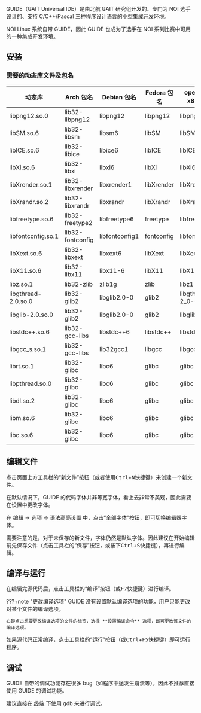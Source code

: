 GUIDE（GAIT Universal IDE）是由北航 GAIT 研究组开发的、专门为 NOI 选手设计的、支持 C/C++/Pascal 三种程序设计语言的小型集成开发环境。

NOI Linux 系统自带 GUIDE，因此 GUIDE 也成为了选手在 NOI 系列比赛中可用的一种集成开发环境。

## 安装

### 需要的动态库文件及包名

|动态库|Arch 包名|Debian 包名|Fedora 包名|openSUSE x86 包名| openSUSE x86_64 包名|
|-----|--------|-----------|----------|----------------|--------------------|
|libpng12.so.0|lib32-libpng12|libpng12|libpng12|libpng12-0|libpng12-0-32bit|
|libSM.so.6|lib32-libsm|libsm6|libSM|libSM6|libSM6-32bit|
|libICE.so.6|lib32-libice|libice6|libICE|libICE6|libICE6-32bit|
|libXi.so.6|lib32-libxi|libxi6|libXi|libXi6|libXi6-32bit|
|libXrender.so.1|lib32-libxrender|libxrender1|libXrender|libXrender1|libXrender1-32bit|
|libXrandr.so.2|lib32-libxrandr|libxrandr|libXrandr|libXrandr2|libXrandr2-32bit|
|libfreetype.so.6|lib32-freetype2|libfreetype6|freetype|libfreetype6|libfreetype6-32bit
|libfontconfig.so.1|lib32-fontconfig|libfontconfig1|fontconfig|libfontconfig1|libfontconfig1-32bit|
|libXext.so.6|lib32-libxext|libxext6|libXext|libXext6|libXext6-32bit|
|libX11.so.6|lib32-libx11|libx11-6|libX11|libX11-6|libX11-6-32bit|
|libz.so.1|lib32-zlib|zlib1g|zlib|libz1|libz1-32bit|
|libgthread-2.0.so.0|lib32-glib2|libglib2.0-0|glib2|libgthread-2_0-0|libgthread-2_0-0-32bit
|libglib-2.0.so.0|lib32-glib2|libglib2.0-0|glib2|libglib2_0-0|libglib2_0-0-32bit|
|libstdc++.so.6|lib32-gcc-libs|libstdc++6|libstdc++|libstdc++6|libstdc++6-32bit|
|libgcc_s.so.1|lib32-gcc-libs|lib32gcc1|libgcc|libgcc_s1|libgcc_s1|
|librt.so.1|lib32-glibc|libc6|glibc|glibc|glibc-32bit|
|libpthread.so.0|lib32-glibc|libc6|glibc|glibc|glibc-32bit|
|libdl.so.2|lib32-glibc|libc6|glibc|glibc|glibc-32bit|
|libm.so.6|lib32-glibc|libc6|glibc|glibc|glibc-32bit|
|libc.so.6|lib32-glibc|libc6|glibc|glibc|glibc-32bit|

## 编辑文件

点击页面上方工具栏的“新文件”按钮（或者使用<kbd>Ctrl</kbd>+<kbd>N</kbd>快捷键）来创建一个新文件。

在默认情况下，GUIDE 的代码字体并非等宽字体，看上去非常不美观，因此需要在设置中更改字体。

在 编辑 -> 选项 -> 语法高亮设置 中，点击“全部字体”按钮，即可切换编辑器字体。

需要注意的是，对于未保存的新文件，字体仍然是默认字体。因此建议在开始编辑前先保存文件（点击工具栏的“保存”按钮，或按下<kbd>Ctrl</kbd>+<kbd>S</kbd>快捷键），再进行编辑。

## 编译与运行

在编辑完源代码后，点击工具栏的“编译”按钮（或<kbd>F7</kbd>快捷键）进行编译。

???+note "更改编译选项"
    GUIDE 没有设置默认编译选项的功能，用户只能更改对某个文件的编译选项。
    
    右键点击想要更改编译选项的文件的标签，选择 **设置编译命令** 选项，即可更改该文件的编译选项。

如果源代码正常编译，点击工具栏的“运行”按钮（或<kbd>Ctrl</kbd>+<kbd>F5</kbd>快捷键）即可运行程序。

## 调试

GUIDE 自带的调试功能存在很多 bug（如程序中途发生崩溃等），因此不推荐直接使用 GUIDE 的调试功能。

建议直接在 [终端](../cmd.md) 下使用 gdb 来进行调试。
